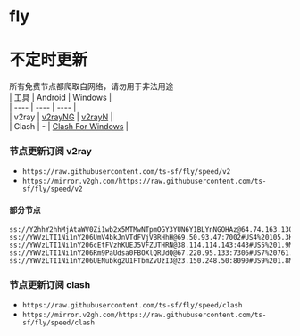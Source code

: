 # fly
# 不定时更新
所有免费节点都爬取自网络，请勿用于非法用途  
|  工具  | Android  | Windows  |  
|  ----  | ----   | ----  |  
| v2ray  | [v2rayNG](https://github.com/2dust/v2rayNG/releases) | [v2rayN](https://github.com/2dust/v2rayN/releases) |  
| Clash  | - | [Clash For Windows](https://github.com/2dust/clashN/releases) | 
  
### 节点更新订阅  v2ray
- `https://raw.githubusercontent.com/ts-sf/fly/speed/v2`  
- `https://mirror.v2gh.com/https://raw.githubusercontent.com/ts-sf/fly/speed/v2`  

#### 部分节点  
``` 
ss://Y2hhY2hhMjAtaWV0Zi1wb2x5MTMwNTpmOGY3YUN6Y1BLYnNGOHAz@64.74.163.130:990#US3%207.9MB%2Fs
ss://YWVzLTI1Ni1nY206UmV4bkJnVTdFVjVBRHhH@69.50.93.47:7002#US4%20105.3KB%2Fs
ss://YWVzLTI1Ni1nY206cEtFVzhKUEJ5VFZUTHRN@38.114.114.143:443#US5%201.9MB%2Fs
ss://YWVzLTI1Ni1nY206Rm9PaUdsa0FBOXlQRUdQ@67.220.95.133:7306#US7%20761.8KB%2Fs
ss://YWVzLTI1Ni1nY206UENubkg2U1FTbmZvUzI3@23.150.248.50:8090#US9%201.8MB%2Fs
```
### 节点更新订阅  clash
- `https://raw.githubusercontent.com/ts-sf/fly/speed/clash`  
- `https://mirror.v2gh.com/https://raw.githubusercontent.com/ts-sf/fly/speed/clash`  


